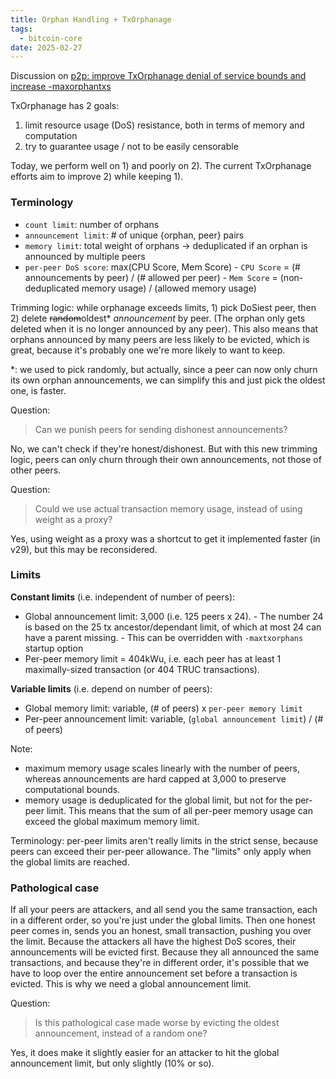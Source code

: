 ```yaml
---
title: Orphan Handling + TxOrphanage
tags:
  - bitcoin-core
date: 2025-02-27
---
```


Discussion on [p2p: improve TxOrphanage denial of service bounds and increase
-maxorphantxs](https://github.com/bitcoin/bitcoin/pull/31829)

TxOrphanage has 2 goals:

1. limit resource usage (DoS) resistance, both in terms of memory and
   computation
2. try to guarantee usage / not to be easily censorable

Today, we perform well on 1) and poorly on 2). The current TxOrphanage efforts
aim to improve 2) while keeping 1).

### Terminology

- `count limit`: number of orphans
- `announcement limit`: # of unique {orphan, peer} pairs
- `memory limit`: total weight of orphans -> deduplicated if an orphan is
  announced by multiple peers
- `per-peer DoS score`: max(CPU Score, Mem Score) - `CPU Score` = (#
	announcements by peer) / (# allowed per peer) - `Mem Score` =
	(non-deduplicated memory usage) / (allowed memory usage)

Trimming logic: while orphanage exceeds limits, 1) pick DoSiest peer, then 2)
delete ~~random~~oldest* _announcement_ by peer. (The orphan only gets deleted
when it is no longer announced by any peer). This also means that orphans
announced by many peers are less likely to be evicted, which is great, because
it's probably one we're more likely to want to keep.

\*: we used to pick randomly, but actually, since a peer can now only churn its
own orphan announcements, we can simplify this and just pick the oldest one, is
faster.

Question:
> Can we punish peers for sending dishonest announcements?

No, we can't check if they're honest/dishonest. But with this new trimming
logic, peers can only churn through their own announcements, not those of other
peers.

Question:
> Could we use actual transaction memory usage, instead of using weight as a
> proxy?

Yes, using weight as a proxy was a shortcut to get it implemented faster (in
v29), but this may be reconsidered.

### Limits

**Constant limits** (i.e. independent of number of peers):

- Global announcement limit: 3,000 (i.e. 125 peers x 24). - The number 24 is
	based on the 25 tx ancestor/dependant limit, of which at most 24 can have a
	parent missing. - This can be overridden with `-maxtxorphans` startup option
- Per-peer memory limit = 404kWu, i.e. each peer has at least 1 maximally-sized
  transaction (or 404 TRUC transactions).

**Variable limits** (i.e. depend on number of peers):

- Global memory limit: variable, (# of peers) x `per-peer memory limit`
- Per-peer announcement limit: variable, (`global announcement limit`) / (# of
  peers)

Note:

- maximum memory usage scales linearly with the number of peers, whereas
  announcements are hard capped at 3,000 to preserve computational bounds.
- memory usage is deduplicated for the global limit, but not for the per-peer
  limit. This means that the sum of all per-peer memory usage can exceed the
  global maximum memory limit.

Terminology: per-peer limits aren't really limits in the strict sense, because
peers can exceed their per-peer allowance. The "limits" only apply when the
global limits are reached.

### Pathological case

If all your peers are attackers, and all send you the same transaction, each in
a different order, so you're just under the global limits. Then one honest peer
comes in, sends you an honest, small transaction, pushing you over the limit.
Because the attackers all have the highest DoS scores, their announcements will
be evicted first. Because they all announced the same transactions, and because
they're in different order, it's possible that we have to loop over the entire
announcement set before a transaction is evicted. This is why we need a global
announcement limit.

Question:
> Is this pathological case made worse by evicting the oldest announcement,
> instead of a random one?

Yes, it does make it slightly easier for an attacker to hit the global
announcement limit, but only slightly (10% or so).

